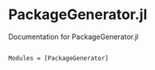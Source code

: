 # PackageGenerator.jl

Documentation for PackageGenerator.jl

```@index
```

```@autodocs
Modules = [PackageGenerator]
```
